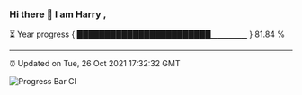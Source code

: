 ### Hi there 👋 I am Harry , 

⏳ Year progress { ████████████████████████▁▁▁▁▁▁ } 81.84 %

---

⏰ Updated on Tue, 26 Oct 2021 17:32:32 GMT

![Progress Bar CI](https://github.com/duykhang68/duykhang68/workflows/Progress%20Bar%20CI/badge.svg)
